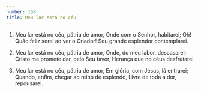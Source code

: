 ```yaml
---
number: 158
title: Meu lar está no céu
---
```


1. Meu lar está no céu, pátria de amor,
  Onde com o Senhor, habitarei;
  Oh! Quão feliz serei ao ver o Criador!
  Seu grande esplendor contemplarei.

2. Meu lar está no céu, pátria de amor,
  Onde, do meu labor, descasarei;
  Cristo me promete dar, pelo Seu favor,
  Herança que no céus desfrutarei.

3. Meu lar está no céu, pátria de amor,
  Em glória, com Jesus, lá entrarei;
  Quando, enfim, chegar ao reino de esplendo,
  Livre de toda a dor, repousarei.
